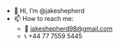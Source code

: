 
- 👋 Hi, I’m @jakeshepherd
- 📫 How to reach me:
  - 📧 jakeshepherd98@gmail.com
  - 📞 +44 77 7559 5445

<!---
jakeshepherd/jakeshepherd is a ✨ special ✨ repository because its `README.md` (this file) appears on your GitHub profile.
You can click the Preview link to take a look at your changes.
--->
